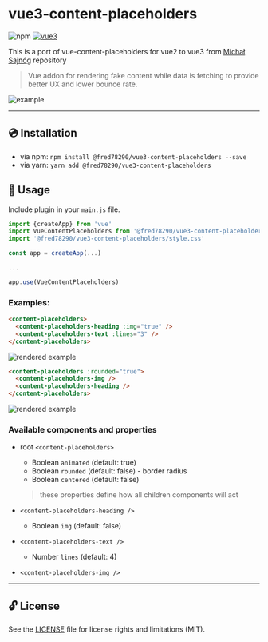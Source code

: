 # vue3-content-placeholders

![npm](https://img.shields.io/npm/v/@fred78290%2fvue3-content-placeholders.svg)
[![vue3](https://img.shields.io/badge/vue-3.x-brightgreen.svg)](https://vuejs.org/)

This is a port of vue-content-placeholders for vue2 to vue3 from [Michał Sajnóg](http://github.com/michalsnik/vue-content-placeholders.git) repository

> Vue addon for rendering fake content while data is fetching to provide better UX and lower bounce rate.

![example](https://i.imgur.com/JQlFjsS.gif)

---

## :cd: Installation

* via npm: `npm install @fred78290/vue3-content-placeholders --save`
* via yarn: `yarn add @fred78290/vue3-content-placeholders`

## :rocket: Usage

Include plugin in your `main.js` file.

```javascript
import {createApp} from 'vue'
import VueContentPlaceholders from '@fred78290/vue3-content-placeholders'
import '@fred78290/vue3-content-placeholders/style.css'

const app = createApp(...)

...

app.use(VueContentPlaceholders)

```

### Examples:

```html
<content-placeholders>
  <content-placeholders-heading :img="true" />
  <content-placeholders-text :lines="3" />
</content-placeholders>
```

![rendered example](https://i.imgur.com/LWfqxUe.png)

```html
<content-placeholders :rounded="true">
  <content-placeholders-img />
  <content-placeholders-heading />
</content-placeholders>
```

![rendered example](https://i.imgur.com/NBb6ZB7.png)

### Available components and properties

* root `<content-placeholders>`
  * Boolean `animated` (default: true)
  * Boolean `rounded` (default: false) - border radius
  * Boolean `centered` (default: false)
  > these properties define how all children components will act

* `<content-placeholders-heading />`
  * Boolean `img` (default: false)

* `<content-placeholders-text />`
  * Number `lines` (default: 4)

* `<content-placeholders-img />`

---

## 🔓 License

See the [LICENSE](LICENSE.md) file for license rights and limitations (MIT).
